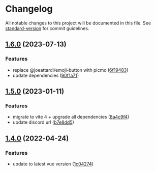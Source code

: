 # Changelog

All notable changes to this project will be documented in this file. See [standard-version](https://github.com/conventional-changelog/standard-version) for commit guidelines.

## [1.6.0](https://github.com/cssninjaStudio/moebius/compare/v1.5.0...v1.6.0) (2023-07-13)


### Features

* replace @joeattardi/emoji-button with picmo ([6f19483](https://github.com/cssninjaStudio/moebius/commit/6f194839e64e99e4b38bcc116912154cb8ce2268))
* update dependencies ([90f1a71](https://github.com/cssninjaStudio/moebius/commit/90f1a71ecb5f00449413201b070e24b0941a61b4))

## [1.5.0](https://github.com/cssninjaStudio/moebius/compare/v1.4.0...v1.5.0) (2023-01-11)


### Features

* migrate to vite 4 + upgrade all dependencies ([8a4c9f4](https://github.com/cssninjaStudio/moebius/commit/8a4c9f459f677e357e0af7a765bd80c32e3ee788))
* update discord url ([b7e8dd5](https://github.com/cssninjaStudio/moebius/commit/b7e8dd5fd8611b6e43d6bb1782cb7a843ea189a0))

## [1.4.0](https://github.com/cssninjaStudio/moebius/compare/v1.3.5...v1.4.0) (2022-04-24)


### Features

* update to latest vue version ([1c04274](https://github.com/cssninjaStudio/moebius/commit/1c042748d374660269fbff99f63e93ab74ff7843))
